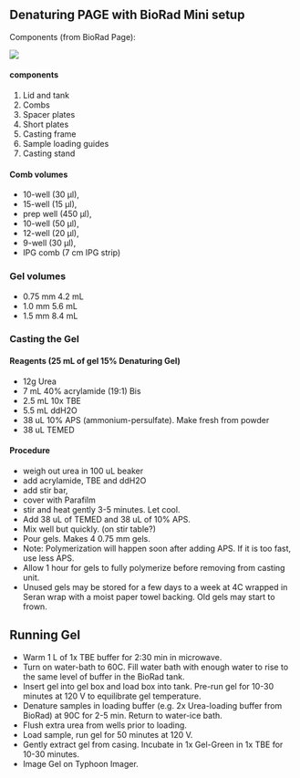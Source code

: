 ## Denaturing PAGE with BioRad Mini setup

Components (from BioRad Page):

![](https://raw.github.com/AlistairBoettiger/Protocols/master/BioRad_PAGE_setup.jpg)
#### components
1. Lid and tank
2. Combs
3. Spacer plates
4. Short plates
5. Casting frame
6. Sample loading guides
7. Casting stand

#### Comb volumes
* 10-well (30 µl),
* 15-well (15 µl),
* prep well (450 µl),
* 10-well (50 µl),
* 12-well (20 µl),
* 9-well (30 µl),
* IPG comb (7 cm IPG strip)

### Gel volumes
* 0.75 mm 4.2 mL
* 1.0 mm 5.6 mL
* 1.5 mm 8.4 mL

### Casting the Gel 
#### Reagents (25 mL of gel 15% Denaturing Gel)
* 12g Urea
* 7 mL 40% acrylamide (19:1) Bis
* 2.5 mL 10x TBE
* 5.5 mL ddH2O
* 38 uL 10% APS (ammonium-persulfate). Make fresh from powder
* 38 uL TEMED

#### Procedure
* weigh out urea in 100 uL beaker
* add acrylamide, TBE and ddH2O
* add stir bar,
* cover with Parafilm
* stir and heat gently 3-5 minutes.  Let cool.
* Add 38 uL of TEMED and 38 uL of 10% APS.
* Mix well but quickly.  (on stir table?)
* Pour gels.  Makes 4 0.75 mm gels.  
* Note: Polymerization will happen soon after adding APS.  If it is too fast, use less APS.  
* Allow 1 hour for gels to fully polymerize before removing from casting unit.
* Unused gels may be stored for a few days to a week at 4C wrapped in Seran wrap with a moist paper towel backing.  Old gels may start to frown.    

## Running Gel
* Warm 1 L of 1x TBE buffer for 2:30 min in microwave. 
* Turn on water-bath to 60C.  Fill water bath with enough water to rise to the same level of buffer in the BioRad tank.
* Insert gel into gel box and load box into tank.  Pre-run gel for 10-30 minutes at 120 V to equilibrate gel temperature.
* Denature samples in loading buffer (e.g. 2x Urea-loading buffer from BioRad) at 90C for 2-5 min.  Return to water-ice bath.  
* Flush extra urea from wells prior to loading.
* Load sample, run gel for 50 minutes at 120 V. 
*  Gently extract gel from casing.  Incubate in 1x Gel-Green in 1x TBE for 10-30 minutes.  
*  Image Gel on Typhoon Imager.
